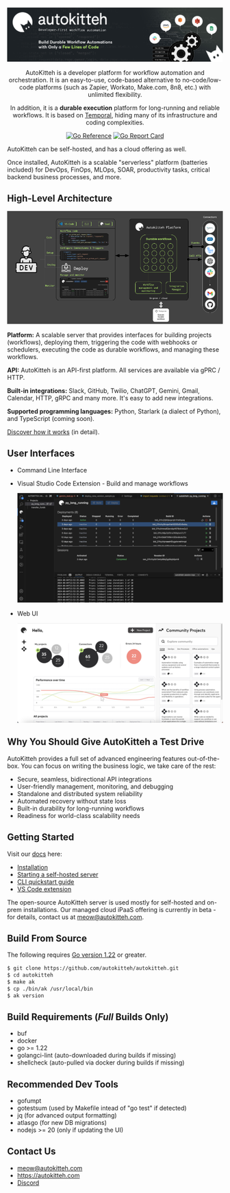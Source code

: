 ![Top banner](/docs/images/banner.jpg)

<div align="center">

AutoKitteh is a developer platform for workflow automation and orchestration.
It is an easy-to-use, code-based alternative to no-code/low-code platforms
(such as Zapier, Workato, Make.com, 8n8, etc.) with unlimited flexibility.

In addition, it is a **durable execution** platform for long-running and
reliable workflows. It is based on [Temporal](https://temporal.io/), hiding
many of its infrastructure and coding complexities.

[![Go Reference](https://pkg.go.dev/badge/go.autokitteh.dev/autokitteh.svg)](https://pkg.go.dev/go.autokitteh.dev/autokitteh)
[![Go Report Card](https://goreportcard.com/badge/go.autokitteh.dev/autokitteh)](https://goreportcard.com/report/go.autokitteh.dev/autokitteh)

</div>

AutoKitteh can be self-hosted, and has a cloud offering as well.

Once installed, AutoKitteh is a scalable "serverless" platform (batteries
included) for DevOps, FinOps, MLOps, SOAR, productivity tasks, critical
backend business processes, and more.

## High-Level Architecture

![Architecture diagram](/docs/images/architecture.png)

**Platform:** A scalable server that provides interfaces for building projects
(workflows), deploying them, triggering the code with webhooks or schedulers,
executing the code as durable workflows, and managing these workflows.

**API:** AutoKitteh is an API-first platform. All services are available via
gPRC / HTTP.

**Built-in integrations:** Slack, GitHub, Twilio, ChatGPT, Gemini, Gmail,
Calendar, HTTP, gRPC and many more. It's easy to add new integrations.

**Supported programming languages:** Python, Starlark (a dialect of Python),
and TypeScript (coming soon).

[Discover how it works](https://docs.autokitteh.com/how_it_works)
(in detail).

## User Interfaces

- Command Line Interface

- Visual Studio Code Extension - Build and manage workflows

  ![VS Code screenshot](/docs/images/vscode.jpg)

- Web UI

  ![Web UI screenshot](/docs/images/web_ui.jpg)

## Why You Should Give AutoKitteh a Test Drive

AutoKitteh provides a full set of advanced engineering features
out-of-the-box. You can focus on writing the business logic, we take care of
the rest:

- Secure, seamless, bidirectional API integrations
- User-friendly management, monitoring, and debugging
- Standalone and distributed system reliability
- Automated recovery without state loss
- Built-in durability for long-running workflows
- Readiness for world-class scalability needs

## Getting Started

Visit our [docs](https://docs.autokitteh.com/) here:

- [Installation](https://docs.autokitteh.com/get_started/install)
- [Starting a self-hosted server](https://docs.autokitteh.com/get_started/start_server)
- [CLI quickstart guide](https://docs.autokitteh.com/get_started/client/cli/quickstart)
- [VS Code extension](https://docs.autokitteh.com/get_started/client/vscode)

The open-source AutoKitteh server is used mostly for self-hosted and on-prem
installations. Our managed cloud iPaaS offering is currently in beta - for
details, contact us at meow@autokitteh.com.

## Build From Source

The following requires [Go version 1.22](https://go.dev/dl/) or greater.

```shell
$ git clone https://github.com/autokitteh/autokitteh.git
$ cd autokitteh
$ make ak
$ cp ./bin/ak /usr/local/bin
$ ak version
```

## Build Requirements (_Full_ Builds Only)

- buf
- docker
- go >= 1.22
- golangci-lint (auto-downloaded during builds if missing)
- shellcheck (auto-pulled via docker during builds if missing)

## Recommended Dev Tools

- gofumpt
- gotestsum (used by Makefile intead of "go test" if detected)
- jq (for advanced output formatting)
- atlasgo (for new DB migrations)
- nodejs >= 20 (only if updating the UI)

## Contact Us

- meow@autokitteh.com
- https://autokitteh.com
- [Discord](https://discord.gg/UhnJuBarZQ)
